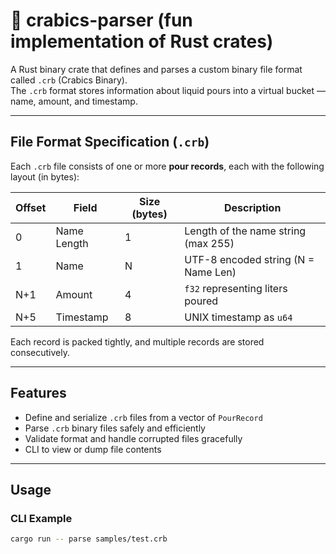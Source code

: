 # 🦀 crabics-parser (fun implementation of Rust crates)

A Rust binary crate that defines and parses a custom binary file format called `.crb` (Crabics Binary).  
The `.crb` format stores information about liquid pours into a virtual bucket — name, amount, and timestamp.

---

## File Format Specification (`.crb`)

Each `.crb` file consists of one or more **pour records**, each with the following layout (in bytes):

| Offset | Field        | Size (bytes) | Description                        |
|--------|--------------|--------------|------------------------------------|
| 0      | Name Length  | 1            | Length of the name string (max 255)|
| 1      | Name         | N            | UTF-8 encoded string (N = Name Len)|
| N+1    | Amount       | 4            | `f32` representing liters poured   |
| N+5    | Timestamp    | 8            | UNIX timestamp as `u64`            |

Each record is packed tightly, and multiple records are stored consecutively.

---

## Features

- Define and serialize `.crb` files from a vector of `PourRecord`
- Parse `.crb` binary files safely and efficiently
- Validate format and handle corrupted files gracefully
- CLI to view or dump file contents

---

## Usage

### CLI Example

```sh
cargo run -- parse samples/test.crb
